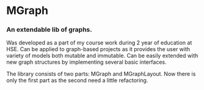 # MGraph

### An extendable lib of graphs.

Was developed as a part of my course work during 2 year of education at HSE.
Can be applied to graph-based projects as it provides the user with variety of models both mutable and immutable.
Can be easily extended with new graph structures by implementing several basic interfaces.

The library consists of two parts: MGraph and MGraphLayout.
Now there is only the first part as the second need a little refactoring.
